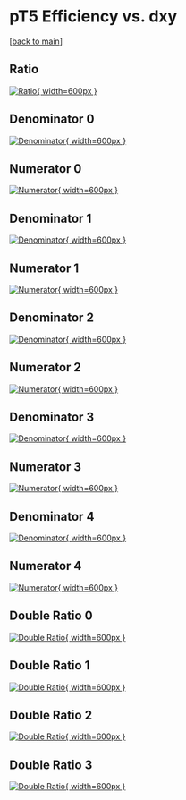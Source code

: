 # pT5 Efficiency vs. dxy

[[back to main](./)]



## Ratio

[![Ratio](../mtv/var/pT5_base_321_1_eff_dxy.png){ width=600px }](../mtv/var/pT5_base_321_1_eff_dxy.pdf)

## Denominator 0

[![Denominator](../mtv/den/pT5_base_321_1_eff_dxy_den0.png){ width=600px }](../mtv/den/pT5_base_321_1_eff_dxy_den0.pdf)

## Numerator 0

[![Numerator](../mtv/num/pT5_base_321_1_eff_dxy_num0.png){ width=600px }](../mtv/num/pT5_base_321_1_eff_dxy_num0.pdf)

## Denominator 1

[![Denominator](../mtv/den/pT5_base_321_1_eff_dxy_den1.png){ width=600px }](../mtv/den/pT5_base_321_1_eff_dxy_den1.pdf)

## Numerator 1

[![Numerator](../mtv/num/pT5_base_321_1_eff_dxy_num1.png){ width=600px }](../mtv/num/pT5_base_321_1_eff_dxy_num1.pdf)

## Denominator 2

[![Denominator](../mtv/den/pT5_base_321_1_eff_dxy_den2.png){ width=600px }](../mtv/den/pT5_base_321_1_eff_dxy_den2.pdf)

## Numerator 2

[![Numerator](../mtv/num/pT5_base_321_1_eff_dxy_num2.png){ width=600px }](../mtv/num/pT5_base_321_1_eff_dxy_num2.pdf)

## Denominator 3

[![Denominator](../mtv/den/pT5_base_321_1_eff_dxy_den3.png){ width=600px }](../mtv/den/pT5_base_321_1_eff_dxy_den3.pdf)

## Numerator 3

[![Numerator](../mtv/num/pT5_base_321_1_eff_dxy_num3.png){ width=600px }](../mtv/num/pT5_base_321_1_eff_dxy_num3.pdf)

## Denominator 4

[![Denominator](../mtv/den/pT5_base_321_1_eff_dxy_den4.png){ width=600px }](../mtv/den/pT5_base_321_1_eff_dxy_den4.pdf)

## Numerator 4

[![Numerator](../mtv/num/pT5_base_321_1_eff_dxy_num4.png){ width=600px }](../mtv/num/pT5_base_321_1_eff_dxy_num4.pdf)

## Double Ratio 0

[![Double Ratio](../mtv/ratio/pT5_base_321_1_eff_dxy_ratio0.png){ width=600px }](../mtv/ratio/pT5_base_321_1_eff_dxy_ratio0.pdf)

## Double Ratio 1

[![Double Ratio](../mtv/ratio/pT5_base_321_1_eff_dxy_ratio1.png){ width=600px }](../mtv/ratio/pT5_base_321_1_eff_dxy_ratio1.pdf)

## Double Ratio 2

[![Double Ratio](../mtv/ratio/pT5_base_321_1_eff_dxy_ratio2.png){ width=600px }](../mtv/ratio/pT5_base_321_1_eff_dxy_ratio2.pdf)

## Double Ratio 3

[![Double Ratio](../mtv/ratio/pT5_base_321_1_eff_dxy_ratio3.png){ width=600px }](../mtv/ratio/pT5_base_321_1_eff_dxy_ratio3.pdf)


